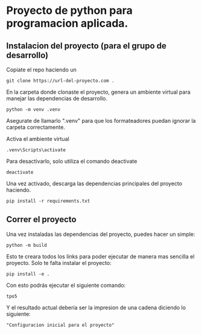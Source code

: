 # Proyecto de python para programacion aplicada.

## Instalacion del proyecto (para el grupo de desarrollo)

Copiate el repo haciendo un

    git clone https://url-del-proyecto.com .

En la carpeta donde clonaste el proyecto, genera un ambiente virtual para manejar las dependencias de desarrollo.

    python -m venv .venv

Asegurate de llamarlo ".venv" para que los formateadores puedan ignorar la carpeta correctamente.

Activa el ambiente virtual

    .venv\Scripts\activate

Para desactivarlo, solo utiliza el comando deactivate

    deactivate

Una vez activado, descarga las dependencias principales del proyecto haciendo.

    pip install -r requirements.txt

## Correr el proyecto
Una vez instaladas las dependencias del proyecto, puedes hacer un simple:

    python -m build

Esto te creara todos los links para poder ejecutar de manera mas sencilla el proyecto. Solo te falta instalar el proyecto:

    pip install -e .

Con esto podrás ejecutar el siguiente comando:

    tpo5

Y el resultado actual debería ser la impresion de una cadena diciendo lo siguiente:

    "Configuracion inicial para el proyecto"
